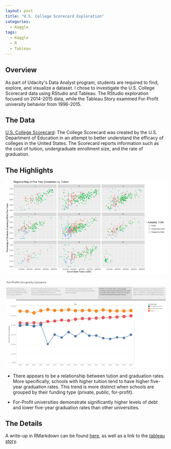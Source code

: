 ```yaml
---
layout: post
title: "U.S. College Scorecard Exploration"
categories:
  - Kaggle
tags:
  - Kaggle
  - R
  - Tableau
---
```


## Overview

As part of Udacity's Data Analyst program, students are required to find, explore, and visualize a dataset. I chose to investigate the U.S. College Scorecard data using RStudio and Tableau. The RStudio exploration focused on 2014-2015 data, while the Tableau Story examined For-Profit university behavior from 1996-2015.

## The Data

[U.S. College Scorecard](https://www.kaggle.com/noriuk/us-college-scorecard-data-19962015): The College Scorecard was created by the U.S. Department of Education in an attempt to better understand the efficacy of colleges in the United States. The Scorecard reports information such as the cost of tuition, undergraduate enrollment size, and the rate of graduation. 

## The Highlights

![Regional Completion](/assets/images/regional_completion.png)

![For Profit Completion](/assets/images/for-profit.png)

* There appears to be a relationship between tution and graduation rates. More specifically, schools with higher tuition tend to have higher five-year graduation rates. This trend is more distinct when schools are grouped by their funding type (private, public, for-profit).

* For-Profit universities demonstrate significantly higher levels of debt and lower five-year graduation rates than other universities.

## The Details

A write-up in RMarkdown can be found [here](https://github.com/justinrgarrard/CollegeScorecardAnalysis), as well as a link to the [tableau story](https://public.tableau.com/views/NanodegreeDataVisProjectII/For-ProfitUniversityConcerns?:embed=y&:display_count=yes).